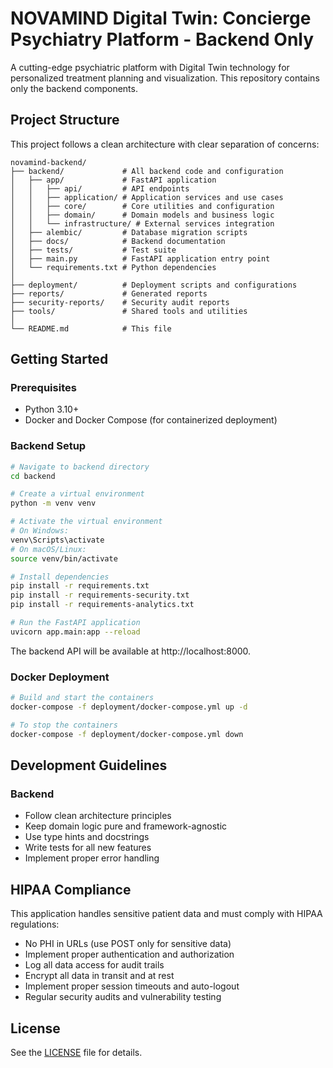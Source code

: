 # NOVAMIND Digital Twin: Concierge Psychiatry Platform - Backend Only

A cutting-edge psychiatric platform with Digital Twin technology for personalized treatment planning and visualization. This repository contains only the backend components.

## Project Structure

This project follows a clean architecture with clear separation of concerns:

```
novamind-backend/
├── backend/             # All backend code and configuration
│   ├── app/             # FastAPI application
│   │   ├── api/         # API endpoints
│   │   ├── application/ # Application services and use cases
│   │   ├── core/        # Core utilities and configuration
│   │   ├── domain/      # Domain models and business logic
│   │   └── infrastructure/ # External services integration
│   ├── alembic/         # Database migration scripts
│   ├── docs/            # Backend documentation
│   ├── tests/           # Test suite
│   ├── main.py          # FastAPI application entry point
│   └── requirements.txt # Python dependencies
│
├── deployment/          # Deployment scripts and configurations
├── reports/             # Generated reports
├── security-reports/    # Security audit reports
├── tools/               # Shared tools and utilities
│
└── README.md            # This file
```

## Getting Started

### Prerequisites

- Python 3.10+
- Docker and Docker Compose (for containerized deployment)

### Backend Setup

```bash
# Navigate to backend directory
cd backend

# Create a virtual environment
python -m venv venv

# Activate the virtual environment
# On Windows:
venv\Scripts\activate
# On macOS/Linux:
source venv/bin/activate

# Install dependencies
pip install -r requirements.txt
pip install -r requirements-security.txt
pip install -r requirements-analytics.txt

# Run the FastAPI application
uvicorn app.main:app --reload
```

The backend API will be available at http://localhost:8000.

### Docker Deployment

```bash
# Build and start the containers
docker-compose -f deployment/docker-compose.yml up -d

# To stop the containers
docker-compose -f deployment/docker-compose.yml down
```

## Development Guidelines

### Backend

- Follow clean architecture principles
- Keep domain logic pure and framework-agnostic
- Use type hints and docstrings
- Write tests for all new features
- Implement proper error handling

## HIPAA Compliance

This application handles sensitive patient data and must comply with HIPAA regulations:

- No PHI in URLs (use POST only for sensitive data)
- Implement proper authentication and authorization
- Log all data access for audit trails
- Encrypt all data in transit and at rest
- Implement proper session timeouts and auto-logout
- Regular security audits and vulnerability testing

## License

See the [LICENSE](LICENSE) file for details.
